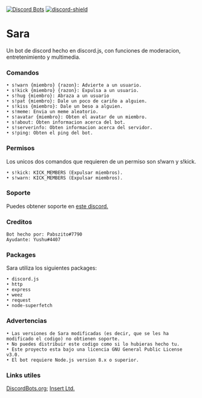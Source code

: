 [discord-invite]: https://discord.gg/qRa7ckm
[discord-shield]: https://img.shields.io/discord/595711627152719924?color=blue&label=Discord&logo=Discord&logoColor=white
[![Discord Bots](https://top.gg/api/widget/status/549379358914248724.svg)](https://top.gg/bot/549379358914248724)
[ ![discord-shield][] ][discord-invite]
# Sara
Un bot de discord hecho en discord.js, con funciones de moderacion, entretenimiento y multimedia.
### Comandos
```
• s!warn {miembro} {razon}: Advierte a un usuario.
• s!kick {miembro} {razon}: Expulsa a un usuario.
• s!hug {miembro}: Abraza a un usuario
• s!pat {miembro}: Dale un poco de cariño a alguien.
• s!kiss {miembro}: Dale un beso a alguien.
• s!meme: Envia un meme aleatorio.
• s!avatar {miembro}: Obten el avatar de un miembro.
• s!about: Obten informacion acerca del bot.
• s!serverinfo: Obten informacion acerca del servidor.
• s!ping: Obten el ping del bot.
```
### Permisos
Los unicos dos comandos que requieren de un permiso son s!warn y s!kick.
```
• s!kick: KICK_MEMBERS (Expulsar miembros).
• s!warn: KICK_MEMBERS (Expulsar miembros).
```
### Soporte
Puedes obtener soporte en [este discord.](https://discord.gg/qRa7ckm)
### Creditos
```
Bot hecho por: Pabszito#7790
Ayudante: Yushu#4407
```
### Packages
Sara utiliza los siguientes packages:
```
• discord.js
• http
• express 
• weez
• request
• node-superfetch
```
### Advertencias
```
• Las versiones de Sara modificadas (es decir, que se les ha modificado el codigo) no obtienen soporte. 
• No puedes distribuir este codigo como si lo hubieras hecho tu. 
• Este proyecto esta bajo una licencia GNU General Public License v3.0.
• El bot requiere Node.js version 8.x o superior.
```
### Links utiles
[DiscordBots.org](https://discordbots.org/bot/549379358914248724); [Insert Ltd.](https://discord.gg/qRa7ckm)
